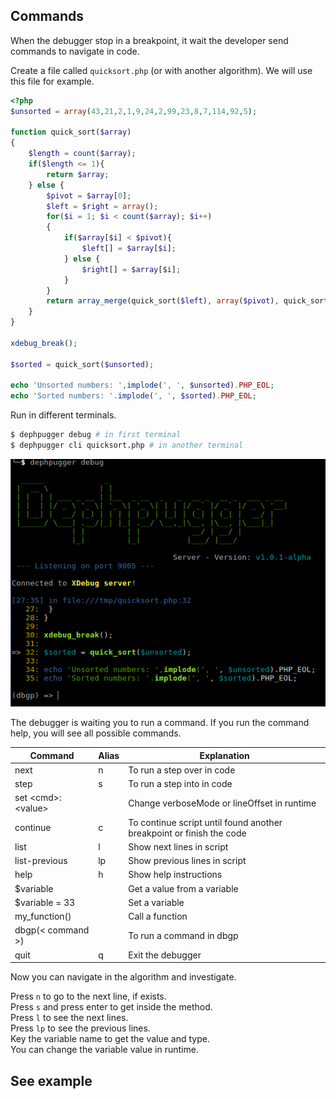 ## Commands

When the debugger stop in a breakpoint, it wait the developer send commands to navigate in code.

Create a file called `quicksort.php` (or with another algorithm). We will use this file for example.

```php
<?php
$unsorted = array(43,21,2,1,9,24,2,99,23,8,7,114,92,5);

function quick_sort($array)
{
	$length = count($array);
	if($length <= 1){
		return $array;
	} else {
		$pivot = $array[0];
		$left = $right = array();
		for($i = 1; $i < count($array); $i++)
		{
			if($array[$i] < $pivot){
				$left[] = $array[$i];
			} else {
				$right[] = $array[$i];
			}
		}
		return array_merge(quick_sort($left), array($pivot), quick_sort($right));
	}
}

xdebug_break();

$sorted = quick_sort($unsorted);

echo 'Unsorted numbers: ',implode(', ', $unsorted).PHP_EOL;
echo 'Sorted numbers: '.implode(', ', $sorted).PHP_EOL;
```

Run in different terminals.

```bash
$ dephpugger debug # in first terminal
$ dephpugger cli quicksort.php # in another terminal
```

<img src="/images/dephpugger-quicksort-breakpoint.png">

The debugger is waiting you to run a command. If you run the command help, you will see all possible commands.

| Command           | Alias | Explanation                                                          |
|-------------------|-------|----------------------------------------------------------------------|
| next              | n     | To run a step over in code                                           |
| step              | s     | To run a step into in code                                           |
| set \<cmd>:\<value> |       | Change verboseMode or lineOffset in runtime                          |
| continue          | c     | To continue script until found another breakpoint or finish the code |
| list              | l     | Show next lines in script                                            |
| list-previous     | lp    | Show previous lines in script                                        |
| help              | h     | Show help instructions                                               |
| $variable         |       | Get a value from a variable                                          |
| $variable = 33    |       | Set a variable                                                       |
| my_function()     |       | Call a function                                                      |
| dbgp(< command >) |       | To run a command in dbgp                                             |
| quit              | q     | Exit the debugger                                                    |

Now you can navigate in the algorithm and investigate.

Press `n` to go to the next line, if exists.<br>
Press `s` and press enter to get inside the method.<br>
Press `l` to see the next lines.<br>
Press `lp` to see the previous lines.<br>
Key the variable name to get the value and type.<br>
You can change the variable value in runtime.<br>

## See example

<script type="text/javascript" src="https://asciinema.org/a/115976.js" id="asciicast-115976" async></script>
